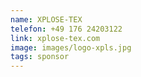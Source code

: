```yaml
---
name: XPLOSE-TEX
telefon: +49 176 24203122
link: xplose-tex.com
image: images/logo-xpls.jpg
tags: sponsor
---
```

